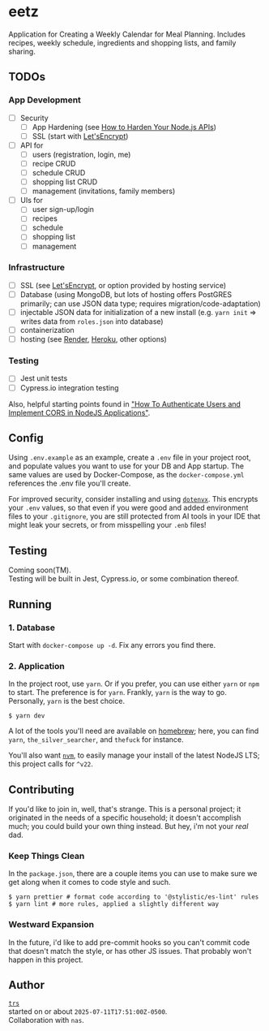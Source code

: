 # eetz

Application for Creating a Weekly Calendar for Meal Planning.  Includes recipes, weekly schedule, ingredients and shopping lists, and family sharing.

## TODOs

### App Development
- [ ] Security
  - [ ] App Hardening (see [How to Harden Your Node.js APIs](https://www.freecodecamp.org/news/how-to-harden-your-nodejs-apis-security-best-practices/))
  - [ ] SSL (start with [Let'sEncrypt](https://letsencrypt.org))
- [ ] API for 
  - [ ] users (registration, login, me)
  - [ ] recipe CRUD
  - [ ] schedule CRUD
  - [ ] shopping list CRUD
  - [ ] management (invitations, family members)
- [ ] UIs for
  - [ ] user sign-up/login
  - [ ] recipes
  - [ ] schedule
  - [ ] shopping list
  - [ ] management

### Infrastructure
- [ ] SSL (see [Let'sEncrypt](https://letsencrypt.org), or option provided by hosting service)
- [ ] Database (using MongoDB, but lots of hosting offers PostGRES primarily; can use JSON data type; requires migration/code-adaptation)
- [ ] injectable JSON data for initialization of a new install (e.g. `yarn init` => writes data from `roles.json` into database)
- [ ] containerization
- [ ] hosting (see [Render](https://render.com/), [Heroku](https://www.heroku.com/), other options)

### Testing
- [ ] Jest unit tests
- [ ] Cypress.io integration testing

Also, helpful starting points found in ["How To Authenticate Users and Implement CORS in NodeJS Applications"](https://www.freecodecamp.org/news/how-to-authenticate-users-and-implement-cors-in-nodejs-applications/).

## Config

Using `.env.example` as an example, create a `.env` file in your project root, and populate values you want to use for your DB and App startup. The same values are used by Docker-Compose, as the `docker-compose.yml` references the .env file you'll create.

For improved security, consider installing and using [`dotenvx`](https://dotenvx.com/). This encrypts your `.env` values, so that even if you were good and added environment files to your `.gitignore`, you are still protected from AI tools in your IDE that might leak your secrets, or from misspelling your `.enb` files!

## Testing

Coming soon(TM).  
Testing will be built in Jest, Cypress.io, or some combination thereof.

## Running

### 1. Database

Start with `docker-compose up -d`.  Fix any errors you find there.

### 2. Application

In the project root, use `yarn`.  Or if you prefer, you can use either `yarn` or `npm` to start.  The preference is for `yarn`.  Frankly, `yarn` is the way to go.  Personally, `yarn` is the best choice.

```shell
$ yarn dev
```

A lot of the tools you'll need are available on [homebrew](https://brew.sh/); here, you can find `yarn`, `the_silver_searcher`, and `thefuck` for instance.

You'll also want [`nvm`](https://github.com/nvm-sh/nvm?tab=readme-ov-file#installing-and-updating), to easily manage your install of the latest NodeJS LTS; this project calls for `^v22`.

## Contributing

If you'd like to join in, well, that's strange. This is a personal project; it originated in the needs of a specific household; it doesn't accomplish much; you could build your own thing instead.  But hey, i'm not your *real* dad.

### Keep Things Clean

In the `package.json`, there are a couple items you can use to make sure we get along when it comes to code style and such.

```shell
$ yarn prettier # format code according to '@stylistic/es-lint' rules
$ yarn lint # more rules, applied a slightly different way
```

### Westward Expansion

In the future, i'd like to add pre-commit hooks so you can't commit code that doesn't match the style, or has other JS issues. That probably won't happen in this project.

## Author
[`trs`](https://github.com/tuhsteh)  
started on or about `2025-07-11T17:51:00Z-0500`.  
Collaboration with `nas`.
